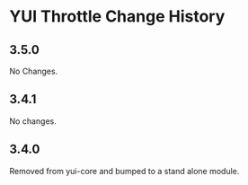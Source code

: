 YUI Throttle Change History
===========================

## 3.5.0

No Changes.

## 3.4.1

No changes.

## 3.4.0

Removed from yui-core and bumped to a stand alone module.
